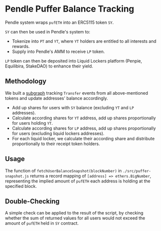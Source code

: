# Pendle Puffer Balance Tracking 

Pendle system wraps `pufETH` into an ERC5115 token `SY`.

`SY` can then be used in Pendle's system to:
- Tokenize into `PT` and `YT`, where `YT` holders are entitled to all interests and rewards.
- Supply into Pendle's AMM to receive `LP` token.

`LP` token can then be deposited into Liquid Lockers platform (Penpie, Equilibira, StakeDAO) to enhance their yield.

## Methodology

We built a [subgraph](https://thegraph.com/hosted-service/subgraph/pendle-finance/pendle-puffer-tracker) tracking `Transfer` events from all above-mentioned tokens and update addresses' balance accordingly.

- Add up shares for users with `SY` balance (excluding `YT` and `LP` addresses).
- Calculate according shares for `YT` address, add up shares proportionally for users holding `YT`.
- Calculate according shares for `LP` address, add up shares proportionally for users (excluding liquid lockers addresses).
- For each liquid locker, we calculate their according share and distribute proportionally to their receipt token holders. 

## Usage

The function of `fetchUserBalanceSnapshot(blockNumber)` in `./src/puffer-snapshot.js` returns a record mapping of `[address] => ethers.BigNumber`, representing the implied amount of `pufETH` each address is holding at the specified block.

## Double-Checking

A simple check can be applied to the result of the script, by checking whether the sum of returned values for all users would not exceed the amount of `pufETH` held in `SY` contract.